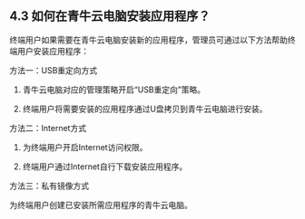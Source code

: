 ## 4.3  如何在青牛云电脑安装应用程序？

终端用户如果需要在青牛云电脑安装新的应用程序，管理员可通过以下方法帮助终端用户安装应用程序：

方法一：USB重定向方式

1.   青牛云电脑对应的管理策略开启“USB重定向”策略。 

2.   终端用户将需要安装的应用程序通过U盘拷贝到青牛云电脑进行安装。 

方法二：Internet方式

1.   为终端用户开启Internet访问权限。 

2.   终端用户通过Internet自行下载安装应用程序。 

方法三：私有镜像方式

为终端用户创建已安装所需应用程序的青牛云电脑。